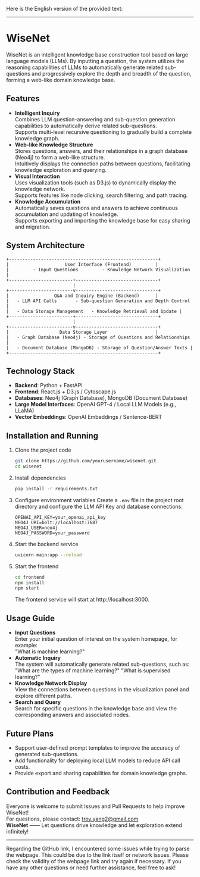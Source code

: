 Here is the English version of the provided text:

---

# WiseNet

WiseNet is an intelligent knowledge base construction tool based on large language models (LLMs). By inputting a question, the system utilizes the reasoning capabilities of LLMs to automatically generate related sub-questions and progressively explore the depth and breadth of the question, forming a web-like domain knowledge base.

## Features
- **Intelligent Inquiry**  
  Combines LLM question-answering and sub-question generation capabilities to automatically derive related sub-questions.  
  Supports multi-level recursive questioning to gradually build a complete knowledge graph.
- **Web-like Knowledge Structure**  
  Stores questions, answers, and their relationships in a graph database (Neo4j) to form a web-like structure.  
  Intuitively displays the connection paths between questions, facilitating knowledge exploration and querying.
- **Visual Interaction**  
  Uses visualization tools (such as D3.js) to dynamically display the knowledge network.  
  Supports features like node clicking, search filtering, and path tracing.
- **Knowledge Accumulation**  
  Automatically saves questions and answers to achieve continuous accumulation and updating of knowledge.  
  Supports exporting and importing the knowledge base for easy sharing and migration.

## System Architecture
```plaintext
+--------------------------------------------------------+
|                     User Interface (Frontend)         |
|         - Input Questions         - Knowledge Network Visualization |
+------------------------+-------------------------------+
                         | 
+------------------------v-------------------------------+
|                 Q&A and Inquiry Engine (Backend)      |
|   - LLM API Calls       - Sub-question Generation and Depth Control |
|   - Data Storage Management   - Knowledge Retrieval and Update |
+------------------------+-------------------------------+
                         |
+------------------------v-------------------------------+
|                   Data Storage Layer                  |
|   - Graph Database (Neo4j) - Storage of Questions and Relationships |
|   - Document Database (MongoDB) - Storage of Question/Answer Texts |
+--------------------------------------------------------+
```

## Technology Stack
- **Backend**: Python + FastAPI  
- **Frontend**: React.js + D3.js / Cytoscape.js  
- **Databases**: Neo4j (Graph Database), MongoDB (Document Database)  
- **Large Model Interfaces**: OpenAI GPT-4 / Local LLM Models (e.g., LLaMA)  
- **Vector Embeddings**: OpenAI Embeddings / Sentence-BERT

## Installation and Running
1. Clone the project code
   ```bash
   git clone https://github.com/yourusername/wisenet.git 
   cd wisenet
   ```
2. Install dependencies
   ```bash
   pip install -r requirements.txt
   ```
3. Configure environment variables
   Create a `.env` file in the project root directory and configure the LLM API Key and database connections:
   ```plaintext
   OPENAI_API_KEY=your_openai_api_key
   NEO4J_URI=bolt://localhost:7687
   NEO4J_USER=neo4j
   NEO4J_PASSWORD=your_password
   ```
4. Start the backend service
   ```bash
   uvicorn main:app --reload
   ```
5. Start the frontend
   ```bash
   cd frontend  
   npm install  
   npm start
   ```
   The frontend service will start at http://localhost:3000.

## Usage Guide
- **Input Questions**  
  Enter your initial question of interest on the system homepage, for example:  
  "What is machine learning?"
- **Automatic Inquiry**  
  The system will automatically generate related sub-questions, such as:  
  "What are the types of machine learning?" "What is supervised learning?"
- **Knowledge Network Display**  
  View the connections between questions in the visualization panel and explore different paths.
- **Search and Query**  
  Search for specific questions in the knowledge base and view the corresponding answers and associated nodes.

## Future Plans
- Support user-defined prompt templates to improve the accuracy of generated sub-questions.
- Add functionality for deploying local LLM models to reduce API call costs.
- Provide export and sharing capabilities for domain knowledge graphs.

## Contribution and Feedback
Everyone is welcome to submit Issues and Pull Requests to help improve WiseNet!  
For questions, please contact: troy.yang2@gmail.com  
**WiseNet** —— Let questions drive knowledge and let exploration extend infinitely!

---

Regarding the GitHub link, I encountered some issues while trying to parse the webpage. This could be due to the link itself or network issues. Please check the validity of the webpage link and try again if necessary. If you have any other questions or need further assistance, feel free to ask!
